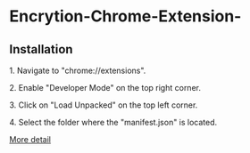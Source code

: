 # Encrytion-Chrome-Extension-
<h2>Installation</h2>
<p>1. Navigate to "chrome://extensions".</p>
<p>2. Enable "Developer Mode" on the top right corner.</p>
<p>3. Click on "Load Unpacked" on the top left corner.</p>
<p>4. Select the folder where the "manifest.json" is located.</p>
<a href="https://webkul.com/blog/how-to-install-the-unpacked-extension-in-chrome/">More detail</a>
